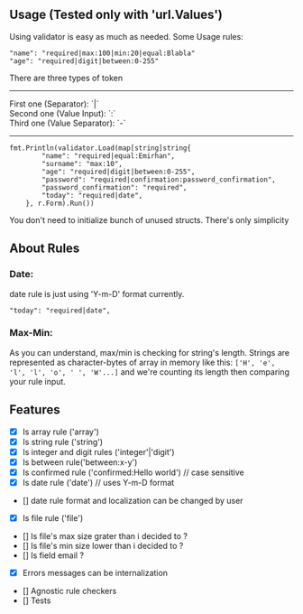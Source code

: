 ## Usage (Tested only with 'url.Values')
Using validator is easy as much as needed.
Some Usage rules:
```
"name": "required|max:100|min:20|equal:Blabla"
"age": "required|digit|between:0-255"
```

There are three types of token<br> 
<hr>
First one (Separator): `|`<br>
Second one (Value Input): `:`<br>
Third one (Value Separator): `-`<br>
<hr>

```
fmt.Println(validator.Load(map[string]string{
		"name": "required|equal:Emirhan",
		"surname": "max:10",
		"age": "required|digit|between:0-255",
		"password": "required|confirmation:password_confirmation",
		"password_confirmation": "required",
		"today": "required|date",
	}, r.Form).Run())
```

You don't need to initialize bunch of unused structs. There's only simplicity

## About Rules
### Date: 
date rule is just using 'Y-m-D' format currently.
```
"today": "required|date",
```

### Max-Min:
As you can understand, max/min is checking for string's length.
Strings are represented as character-bytes of array in memory like this:
``
['H', 'e', 'l', 'l', 'o', ' ', 'W'...]
``
and we're counting its length then comparing your rule input.



## Features
* [x] Is array rule ('array')
* [x] Is string rule ('string')
* [x] Is integer and digit rules ('integer'|'digit')
* [x] Is between rule('between:x-y')
* [x] Is confirmed rule ('confirmed:Hello world') // case sensitive
* [x] Is date rule ('date') // uses Y-m-D format
* [] date rule format and localization can be changed by user
* [x] Is file rule ('file')
* [] Is file's max size grater than i decided to ?
* [] Is file's min size lower than i decided to ?
* [] Is field email ?
* [x] Errors messages can be internalization
* [] Agnostic rule checkers
* [] Tests